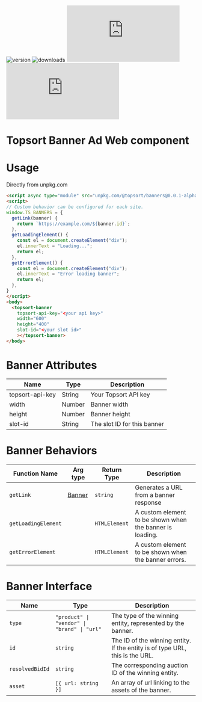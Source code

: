 ![version](https://img.shields.io/npm/v/@topsort/banners)
![downloads](https://img.shields.io/npm/dw/@topsort/banners)
![license](https://img.shields.io/github/license/Topsort/banners.js)
![GitHub Repo stars](https://img.shields.io/github/stars/topsort/banners.js?style=social)

# Topsort Banner Ad Web component

# Usage

Directly from unpkg.com

```html
<script async type="module" src="unpkg.com/@topsort/banners@0.0.1-alpha/dist/banners.js"></script>
<script>
// Custom behavior can be configured for each site.
window.TS_BANNERS = {
  getLink(banner) {
    return `https://example.com/${banner.id}`;
  },
  getLoadingElement() {
    const el = document.createElement("div");
    el.innerText = "Loading...";
    return el;
  },
  getErrorElement() {
    const el = document.createElement("div");
    el.innerText = "Error loading banner";
    return el;
  },
}
</script>
<body>
  <topsort-banner
    topsort-api-key="<your api key>"
    width="600"
    height="400"
    slot-id="<your slot id>"
    ></topsort-banner>
</body>
```


# Banner Attributes

| Name            | Type   | Description                 |
|-----------------|--------|-----------------------------|
| topsort-api-key | String | Your Topsort API key        |
| width           | Number | Banner width                |
| height          | Number | Banner height               |
| slot-id         | String | The slot ID for this banner |


# Banner Behaviors

| Function Name       | Arg type                    | Return Type   | Description                                              |
|---------------------|-----------------------------|---------------|----------------------------------------------------------|
| `getLink`           | [Banner](#banner-interface) | `string`      | Generates a URL from a banner response                   |
| `getLoadingElement` |                             | `HTMLElement` | A custom element to be shown when the banner is loading. |
| `getErrorElement`   |                             | `HTMLElement` | A custom element to be shown when the banner errors.     |


# Banner Interface

| Name            | Type                                        | Description                                                                  |
|-----------------|---------------------------------------------|------------------------------------------------------------------------------|
| `type`          | `"product" \| "vendor" \| "brand" \| "url"` | The type of the winning entity, represented by the banner.                   |
| `id`            | `string`                                    | The ID of the winning entity. If the entity is of type URL, this is the URL. |
| `resolvedBidId` | `string`                                    | The corresponding auction ID of the winning entity.                          |
| `asset`         | `[{ url: string }]`                         | An array of url linking to the assets of the banner.                         |

